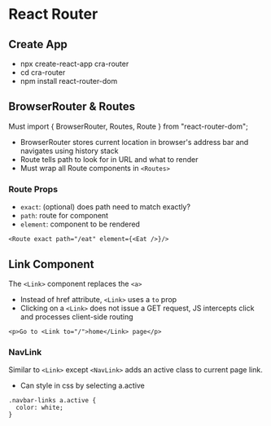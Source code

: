 # React Router

## Create App

- npx create-react-app cra-router
- cd cra-router
- npm install react-router-dom

## BrowserRouter & Routes

Must import { BrowserRouter, Routes, Route } from "react-router-dom";

- BrowserRouter stores current location in browser's address bar and navigates using history stack
- Route tells path to look for in URL and what to render
- Must wrap all Route components in `<Routes>`

### Route Props

- `exact`: (optional) does path need to match exactly?
- `path`: route for component
- `element`: component to be rendered

```
<Route exact path="/eat" element={<Eat />}/>
```

## Link Component

The `<Link>` component replaces the `<a>`

- Instead of href attribute, `<Link>` uses a `to` prop
- Clicking on a `<Link>` does not issue a GET request, JS intercepts click and processes client-side routing

```
<p>Go to <Link to="/">home</Link> page</p>
```

### NavLink

Similar to `<Link>` except `<NavLink>` adds an active class to current page link.

- Can style in css by selecting a.active

```
.navbar-links a.active {
  color: white;
}
```
